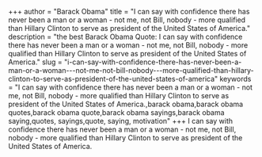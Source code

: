 +++
author = "Barack Obama"
title = "I can say with confidence there has never been a man or a woman - not me, not Bill, nobody - more qualified than Hillary Clinton to serve as president of the United States of America."
description = "the best Barack Obama Quote: I can say with confidence there has never been a man or a woman - not me, not Bill, nobody - more qualified than Hillary Clinton to serve as president of the United States of America."
slug = "i-can-say-with-confidence-there-has-never-been-a-man-or-a-woman---not-me-not-bill-nobody---more-qualified-than-hillary-clinton-to-serve-as-president-of-the-united-states-of-america"
keywords = "I can say with confidence there has never been a man or a woman - not me, not Bill, nobody - more qualified than Hillary Clinton to serve as president of the United States of America.,barack obama,barack obama quotes,barack obama quote,barack obama sayings,barack obama saying,quotes, sayings,quote, saying, motivation"
+++
I can say with confidence there has never been a man or a woman - not me, not Bill, nobody - more qualified than Hillary Clinton to serve as president of the United States of America.

